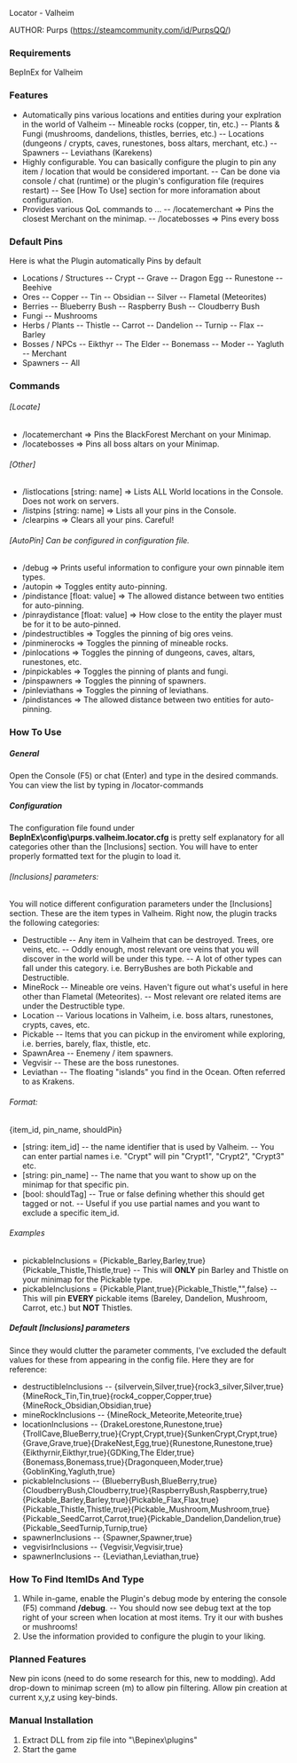 Locator - Valheim

AUTHOR: Purps (https://steamcommunity.com/id/PurpsQQ/)

### Requirements
BepInEx for Valheim
### Features
- Automatically pins various locations and entities during your explration in the world of Valheim
-- Mineable rocks (copper, tin, etc.)
-- Plants & Fungi (mushrooms, dandelions, thistles, berries, etc.)
-- Locations (dungeons / crypts, caves, runestones, boss altars, merchant, etc.)
-- Spawners
-- Leviathans (Karekens)
- Highly configurable. You can basically configure the plugin to pin any item / location that would be considered important.
-- Can be done via console / chat (runtime) or the plugin's configuration file (requires restart)
-- See [How To Use] section for more inforamation about configuration.
- Provides various QoL commands to ...
-- /locatemerchant => Pins the closest Merchant on the minimap.
-- /locatebosses => Pins every boss
### Default Pins
Here is what the Plugin automatically Pins by default
- Locations / Structures
-- Crypt
-- Grave
-- Dragon Egg
-- Runestone
-- Beehive
- Ores
-- Copper
-- Tin
-- Obsidian
-- Silver
-- Flametal (Meteorites)
- Berries
-- Blueberry Bush
-- Raspberry Bush
-- Cloudberry Bush
- Fungi
-- Mushrooms
- Herbs / Plants
-- Thistle
-- Carrot
-- Dandelion
-- Turnip
-- Flax
-- Barley
- Bosses / NPCs
-- Eikthyr
-- The Elder
-- Bonemass
-- Moder
-- Yagluth
-- Merchant
- Spawners
-- All
### Commands
###### [Locate]  
- /locatemerchant => Pins the BlackForest Merchant on your Minimap.
- /locatebosses => Pins all boss altars on your Minimap.
###### [Other]  
- /listlocations [string: name] => Lists ALL World locations in the Console. Does not work on servers.
- /listpins [string: name] => Lists all your pins in the Console.
- /clearpins => Clears all your pins. Careful!
###### [AutoPin] Can be configured in configuration file.
- /debug => Prints useful information to configure your own pinnable item types.
- /autopin => Toggles entity auto-pinning.
- /pindistance [float: value] => The allowed distance between two entities for auto-pinning.
- /pinraydistance [float: value] => How close to the entity the player must be for it to be auto-pinned. 
- /pindestructibles => Toggles the pinning of big ores veins.
- /pinminerocks => Toggles the pinning of mineable rocks.
- /pinlocations => Toggles the pinning of dungeons, caves, altars, runestones, etc.
- /pinpickables => Toggles the pinning of plants and fungi.
- /pinspawners => Toggles the pinning of spawners.
- /pinleviathans => Toggles the pinning of leviathans.
- /pindistances => The allowed distance between two entities for auto-pinning.
### How To Use
##### General
Open the Console (F5) or chat (Enter) and type in the desired commands. 
You can view the list by typing in /locator-commands
##### Configuration
The configuration file found under **BepInEx\config\purps.valheim.locator.cfg** is pretty self explanatory for all categories other than the [Inclusions] section. You will have to enter properly formatted text for the plugin to load it.
###### [Inclusions] parameters:
You will notice different configuration parameters under the [Inclusions] section. These are the item types in Valheim. Right now, the plugin tracks the following categories:
- Destructible
-- Any item in Valheim that can be destroyed. Trees, ore veins, etc.
-- Oddly enough, most relevant ore veins that you will discover in the world will be under this type.
-- A lot of other types can fall under this category. i.e. BerryBushes are both Pickable and Destructible.
- MineRock
-- Mineable ore veins. Haven't figure out what's useful in here other than Flametal (Meteorites). 
-- Most relevant ore related items are under the Destructible type.
- Location
-- Various locations in Valheim, i.e. boss altars, runestones, crypts, caves, etc.
- Pickable
-- Items that you can pickup in the enviroment while exploring, i.e. berries, barely, flax, thistle, etc.
- SpawnArea
-- Enemeny / item spawners.
- Vegvisir
-- These are the boss runestones.
- Leviathan
-- The floating "islands" you find in the Ocean. Often referred to as Krakens.
###### Format:
{item_id, pin_name, shouldPin}
- [string: item_id] 
-- the name identifier that is used by Valheim.
-- You can enter partial names i.e. "Crypt" will pin "Crypt1", "Crypt2", "Crypt3" etc.
- [string: pin_name]
-- The name that you want to show up on the minimap for that specific pin.
- [bool: shouldTag]
-- True or false defining whether this should get tagged or not.
-- Useful if you use partial names and you want to exclude a specific item_id.
###### Examples
- pickableInclusions = {Pickable_Barley,Barley,true}{Pickable_Thistle,Thistle,true}
-- This will **ONLY** pin Barley and Thistle on your minimap for the Pickable type.
- pickableInclusions = {Pickable,Plant,true}{Pickable_Thistle,"",false}
-- This will pin **EVERY** pickable items (Bareley, Dandelion, Mushroom, Carrot, etc.) but **NOT** Thistles.
##### Default [Inclusions] parameters
Since they would clutter the parameter comments, I've excluded the default values for these from appearing in the config file. Here they are for reference:
- destructibleInclusions
-- {silvervein,Silver,true}{rock3_silver,Silver,true}{MineRock_Tin,Tin,true}{rock4_copper,Copper,true}{MineRock_Obsidian,Obsidian,true}
- mineRockInclusions
-- {MineRock_Meteorite,Meteorite,true}
- locationInclusions
-- {DrakeLorestone,Runestone,true}{TrollCave,BlueBerry,true}{Crypt,Crypt,true}{SunkenCrypt,Crypt,true}{Grave,Grave,true}{DrakeNest,Egg,true}{Runestone,Runestone,true}{Eikthyrnir,Eikthyr,true}{GDKing,The Elder,true}{Bonemass,Bonemass,true}{Dragonqueen,Moder,true}{GoblinKing,Yagluth,true}
- pickableInclusions
-- {BlueberryBush,BlueBerry,true}{CloudberryBush,Cloudberry,true}{RaspberryBush,Raspberry,true}{Pickable_Barley,Barley,true}{Pickable_Flax,Flax,true}{Pickable_Thistle,Thistle,true}{Pickable_Mushroom,Mushroom,true}{Pickable_SeedCarrot,Carrot,true}{Pickable_Dandelion,Dandelion,true}{Pickable_SeedTurnip,Turnip,true}
- spawnerInclusions
-- {Spawner,Spawner,true}
- vegvisirInclusions
-- {Vegvisir,Vegvisir,true}
- spawnerInclusions
-- {Leviathan,Leviathan,true}
### How To Find ItemIDs And Type
1. While in-game, enable the Plugin's debug mode by entering the console (F5) command **/debug**.
-- You should now see debug text at the top right of your screen when location at most items. Try it our with bushes or mushrooms!
2. Use the information provided to configure the plugin to your liking.
### Planned Features
New pin icons (need to do some research for this, new to modding).
Add drop-down to minimap screen (m) to allow pin filtering.
Allow pin creation at current x,y,z using key-binds.
### Manual Installation
1. Extract DLL from zip file into "<GameDirectory>\Bepinex\plugins"
2. Start the game
